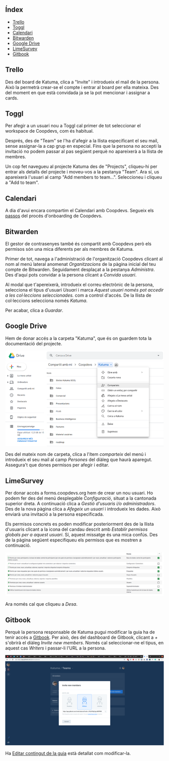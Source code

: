 ## Índex

- [Trello](#trello)
- [Toggl](#toggl)
- [Calendari](#calendari)
- [Bitwarden](#bitwarden)
- [Google Drive](#google-drive)
- [LimeSurvey](#limesurvey)
- [Gitbook](#gitbook)

## Trello

Des del board de Katuma, clica a "Invite" i introdueix el mail de la persona. Això la permetrà crear-se el compte i entrar al board per ella mateixa. Des del moment en que està convidada ja se la pot mencionar i assignar a cards.

## Toggl

Per afegir a un usuari nou a Toggl cal primer de tot seleccionar el workspace de Coopdevs, com és habitual.

Després, des de "Team" se l'ha d'afegir a la llista especificant el seu mail, sense assignar-la a cap grup en especial. Fins que la persona no accepti la invitació no podem passar al pas següent perquè no apareixerà a la llista de membres.

Un cop fet navegueu al projecte Katuma des de "Projects", cliqueu-hi per entrar als detalls del projecte i moveu-vos a la pestanya "Team". Ara sí, us apareixerà l'usuari al camp "Add members to team...". Seleccioneu i cliqueu a "Add to team".

## Calendari

A dia d'avui encara compartim el Calendari amb Coopdevs. Segueix els [passos](https://github.com/coopdevs/handbook/wiki/Proc%C3%A9s-d%27onboarding#calendari) del procés d'onboarding de Coopdevs.

## Bitwarden

El gestor de contrasenyes també és compartit amb Coopdevs però els permisos són una mica diferents per als membres de Katuma.

Primer de tot, navega a l'administració de l'organització Coopdevs clicant al nom al menú lateral anomenat _Organitzacions_ de la pàgina inicial del teu compte de Bitwarden. Seguidament desplaçat a la pestanya _Administra_. Des d'aquí pots convidar a la persona clicant a _Convida usuari_.

Al modal que t'apereixerà, introdueix el correu electrònic de la persona, selecciona el tipus d'usuari _Usuari_ i marca _Aquest usuari només pot accedir a les col·leccions seleccionades._ com a control d'accés. De la llista de col·leccions selecciona només _Katuma_.

Per acabar, clica a _Guardar_.

## Google Drive

Hem de donar accés a la carpeta "Katuma", que és on guardem tota la documentació del projecte.

![](img/share_gdrive.png)

Des del mateix nom de carpeta, clica a l'ítem _comparteix_ del menú i introdueix el seu mail al camp _Persones_ del diàleg que haurà aparegut. Assegura't que dones permisos per afegir i editar.

## LimeSurvey

Per donar accés a forms.coopdevs.org hem de crear un nou usuari. Ho podem fer des del menú desplegable _Configuració_, situat a la cantonada superior dreta. A continuació clica a _Gestió d'usuaris i/o administradors_. Des de la nova pàgina clica a _Afegeix un usuari_ i introdueix les dades. Això enviarà una invitació a la persona especificada.

Els permisos concrets es poden modificar posteriorment des de la llista d'usuaris clicant a la icona del candau descrit amb _Establir permisos globals per a aquest usuari_. Sí, aquest missatge és una mica confús. Des de la pàgina següent especifiqueu els permisos que es mostren a continuació.

![](img/limesurvey_user_permissions.png)

Ara només cal que cliqueu a _Desa_.

## Gitbook

Perquè la persona responsable de Katuma pugui modificar la guia ha de tenir accés a [Gitbook](https://www.gitbook.com/). Per això, des del dashboard de Gitbook, clicant a _+_ s'obrirà el diàleg _Invite new members_. Només cal seleccionar-ne el tipus, en aquest cas _Writers_ i passar-li l'URL a la persona.

![](img/gitbook_invite.png)

Ha [Editar contingut de la guia](https://github.com/coopdevs/handbook/wiki/Editar-contingut-de-la-guia) està detallat com modificar-la.
